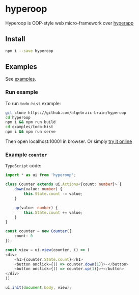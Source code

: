 # hyperoop

Hyperoop is OOP-style web micro-framework over [hyperapp](https://github.com/jorgebucaran/hyperapp)

## Install

```bash
npm i --save hyperoop
```

## Examples

See [examples](https://github.com/algebraic-brain/hyperoop/tree/master/examples).

### Run example

To run `todo-hist` example:

```bash
git clone https://github.com/algebraic-brain/hyperoop
cd hyperoop
npm i && npm run build
cd examples/todo-hist
npm i && npm run serve
```

Then open localhost:10001 in browser. Or simply [try it online](https://codepen.io/algebrain/pen/GwZWLg)

### Example `counter`

`TypeScript` code:

```typescript
import * as ui from 'hyperoop';

class Counter extends ui.Actions<{count: number}> {
    down(value: number) {
        this.State.count -= value;
    }

    up(value: number) {
        this.State.count += value;
    }
}

const counter = new Counter({
    count: 0
});

const view = ui.view(counter, () => (
<div>
    <h1>{counter.State.count}</h1>
    <button onclick={() => counter.down(1)}>-</button>
    <button onclick={() => counter.up(1)}>+</button>
</div>
))

ui.init(document.body, view);
```
